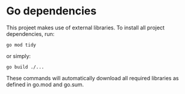 # Go dependencies

This projeet makes use of external libraries. To install all project
dependencies, run:

```
go mod tidy
```

or simply:

```
go build ./...
```

These commands will automatically download all required libraries as defined
in go.mod and go.sum.
